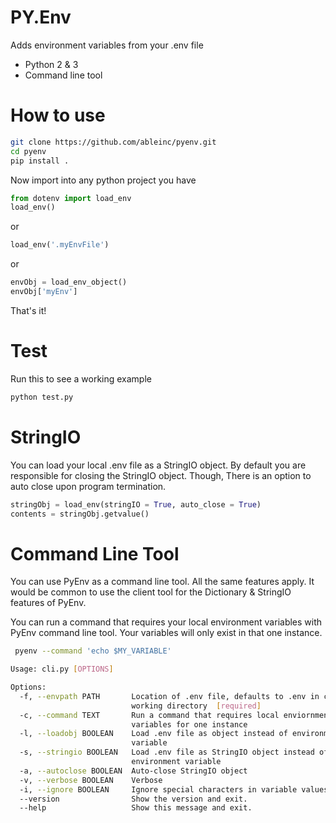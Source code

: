 # PY.Env
Adds environment variables from your .env file
* Python 2 & 3
* Command line tool

# How to use
```bash
git clone https://github.com/ableinc/pyenv.git
cd pyenv
pip install .
```
Now import into any python project you have <br />
``` python
from dotenv import load_env
load_env()
```
or <br />
```python 
load_env('.myEnvFile')
```
or <br />
```python 
envObj = load_env_object()
envObj['myEnv']
```
That's it!

# Test
Run this to see a working example
```python
python test.py
``` 

# StringIO
You can load your local .env file as a StringIO object. 
By default you are responsible for closing the StringIO
object. Though, There is an option to auto close upon program
termination.

```python
stringObj = load_env(stringIO = True, auto_close = True)
contents = stringObj.getvalue()
```

# Command Line Tool
You can use PyEnv as a command line tool. All the same features apply.
It would be common to use the client tool for the Dictionary & StringIO 
features of PyEnv.

You can run a command that requires your local environment variables
with PyEnv command line tool. Your variables will only exist in 
that one instance.

```bash
 pyenv --command 'echo $MY_VARIABLE'
 ```

```bash
Usage: cli.py [OPTIONS]

Options:
  -f, --envpath PATH       Location of .env file, defaults to .env in current
                           working directory  [required]
  -c, --command TEXT       Run a command that requires local enviornment
                           variables for one instance
  -l, --loadobj BOOLEAN    Load .env file as object instead of environment
                           variable
  -s, --stringio BOOLEAN   Load .env file as StringIO object instead of
                           environment variable
  -a, --autoclose BOOLEAN  Auto-close StringIO object
  -v, --verbose BOOLEAN    Verbose
  -i, --ignore BOOLEAN     Ignore special characters in variable values
  --version                Show the version and exit.
  --help                   Show this message and exit.
  ```

